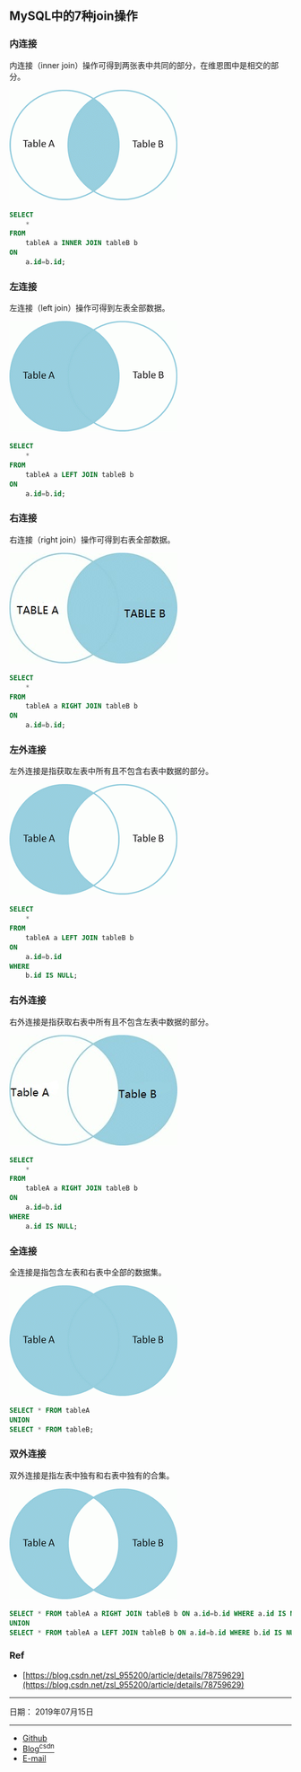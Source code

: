 ## MySQL中的7种join操作

### 内连接

内连接（inner join）操作可得到两张表中共同的部分，在维恩图中是相交的部分。

![](_image/20171209152707831.png)

```sql
SELECT
    *
FROM
    tableA a INNER JOIN tableB b
ON
    a.id=b.id;
```

### 左连接

左连接（left join）操作可得到左表全部数据。

![](_image/20171209153419800.png)

```sql
SELECT
    *
FROM
    tableA a LEFT JOIN tableB b
ON
    a.id=b.id;
```

### 右连接

右连接（right join）操作可得到右表全部数据。

![](_image/20171209153542771.jpeg)

```sql
SELECT
    *
FROM
    tableA a RIGHT JOIN tableB b
ON
    a.id=b.id;
```

### 左外连接

左外连接是指获取左表中所有且不包含右表中数据的部分。

![](_image/20171209153700586.png)

```sql
SELECT
    *
FROM
    tableA a LEFT JOIN tableB b
ON
    a.id=b.id
WHERE
    b.id IS NULL;
```

### 右外连接

右外连接是指获取右表中所有且不包含左表中数据的部分。

![](_image/20171209154141831.jpeg)

```sql
SELECT
    *
FROM
    tableA a RIGHT JOIN tableB b
ON
    a.id=b.id
WHERE
    a.id IS NULL;
```

### 全连接

全连接是指包含左表和右表中全部的数据集。

![](_image/20171209154427957.png)

```sql
SELECT * FROM tableA
UNION
SELECT * FROM tableB;
```

### 双外连接

双外连接是指左表中独有和右表中独有的合集。

![](_image/20171209154656000.png)

```sql
SELECT * FROM tableA a RIGHT JOIN tableB b ON a.id=b.id WHERE a.id IS NULL
UNION
SELECT * FROM tableA a LEFT JOIN tableB b ON a.id=b.id WHERE b.id IS NULL;
```

### Ref

- [https://blog.csdn.net/zsl_955200/article/details/78759629](https://blog.csdn.net/zsl_955200/article/details/78759629)

-----

日期： 2019年07月15日

-----

- [Github](https://github.com/qwhai)
- [Blog<sup>csdn</sup>](https://qwhai.blog.csdn.net)
- [E-mail](return_zero0@163.com)
